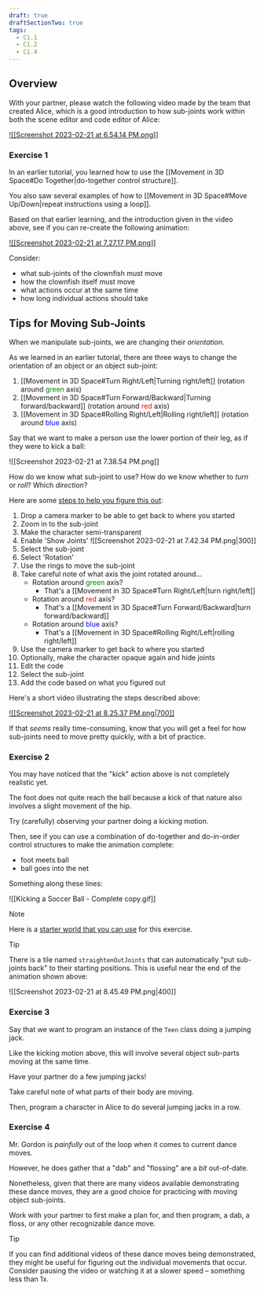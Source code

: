 ```yaml
---
draft: true
draftSectionTwo: true
tags:
  - C1.1
  - C1.2
  - C1.4
---
```

## Overview

With your partner, please watch the following video made by the team that created Alice, which is a good introduction to how sub-joints work within both the scene editor and code editor of Alice:

[![[Screenshot 2023-02-21 at 6.54.14 PM.png]]](https://www.youtube-nocookie.com/embed/EWUtVLWAcRk)

### Exercise 1

In an earlier tutorial, you learned how to use the [[Movement in 3D Space#Do Together|do-together control structure]].

You also saw several examples of how to [[Movement in 3D Space#Move Up/Down|repeat instructions using a loop]].

Based on that earlier learning, and the introduction given in the video above, see if you can re-create the following animation:

[![[Screenshot 2023-02-21 at 7.27.17 PM.png]]](https://www.youtube-nocookie.com/embed/RDuF099gEOM)

Consider:

- what sub-joints of the clownfish must move 
- how the clownfish itself must move
- what actions occur at the same time
- how long individual actions should take

## Tips for Moving Sub-Joints

When we manipulate sub-joints, we are changing their *orientation*.

As we learned in an earlier tutorial, there are three ways to change the orientation of an object or an object sub-joint:

1. [[Movement in 3D Space#Turn Right/Left|Turning right/left]] (rotation around <span style="color:green;">green</span> axis)
2. [[Movement in 3D Space#Turn Forward/Backward|Turning forward/backward]] (rotation around <span style="color:red;">red</span> axis)
3. [[Movement in 3D Space#Rolling Right/Left|Rolling right/left]] (rotation around <span style="color:blue;">blue</span> axis)

Say that we want to make a person use the lower portion of their leg, as if they were to kick a ball:

![[Screenshot 2023-02-21 at 7.38.54 PM.png]]

How do we know what sub-joint to use? How do we know whether to *turn* or *roll*? Which *direction*?

Here are some [steps to help you figure this out](https://www.youtube-nocookie.com/embed/Ptbc0xHK6Kg):

1. Drop a camera marker to be able to get back to where you started
2. Zoom in to the sub-joint
3. Make the character semi-transparent
4. Enable 'Show Joints'
   ![[Screenshot 2023-02-21 at 7.42.34 PM.png|300]]
5. Select the sub-joint
6. Select 'Rotation'
7. Use the rings to move the sub-joint
8. Take careful note of what axis the joint rotated around...
	- Rotation around <span style="color:green;">green</span> axis?
		- That's a [[Movement in 3D Space#Turn Right/Left|turn right/left]]
	- Rotation around <span style="color:red;">red</span> axis? 
		- That's a [[Movement in 3D Space#Turn Forward/Backward|turn forward/backward]]
	- Rotation around <span style="color:blue;">blue</span> axis?
		- That's a [[Movement in 3D Space#Rolling Right/Left|rolling right/left]]
9. Use the camera marker to get back to where you started
10. Optionally, make the character opaque again and hide joints
11. Edit the code
12. Select the sub-joint
13. Add the code based on what you figured out

Here's a short video illustrating the steps described above:

[![[Screenshot 2023-02-21 at 8.25.37 PM.png|700]]](https://www.youtube-nocookie.com/embed/Ptbc0xHK6Kg)

If that *seems* really time-consuming, know that you will get a feel for how sub-joints need to move pretty quickly, with a bit of practice.

### Exercise 2

You may have noticed that the "kick" action above is not completely realistic yet.

The foot does not quite reach the ball because a kick of that nature also involves a slight movement of the hip.

Try (carefully) observing your partner doing a kicking motion.

Then, see if you can use a combination of do-together and do-in-order control structures to make the animation complete:

- foot meets ball
- ball goes into the net

Something along these lines:

![[Kicking a Soccer Ball - Complete copy.gif]]

> [!NOTE]
> Here is a [starter world that you can use](https://www.russellgordon.ca/lcs/2023-24/icd2o/Kicking_a_Ball.a3p.zip) for this exercise.

> [!TIP]
> There is a tile named `straightenOutJoints` that can automatically "put sub-joints back" to their starting positions. This is useful near the end of the animation shown above:
> 
> ![[Screenshot 2023-02-21 at 8.45.49 PM.png|400]]

### Exercise 3

Say that we want to program an instance of the `Teen` class doing a jumping jack.

Like the kicking motion above, this will involve several object sub-parts moving at the same time.

Have your partner do a few jumping jacks!

Take careful note of what parts of their body are moving.

Then, program a character in Alice to do several jumping jacks in a row.

### Exercise 4

Mr. Gordon is *painfully* out of the loop when it comes to current dance moves.

However, he does gather that a "dab" and "flossing" are a *bit* out-of-date.

Nonetheless, given that there are many videos available demonstrating these dance moves, they are a good choice for practicing with moving object sub-joints.

Work with your partner to first make a plan for, and then program, a dab, a floss, or any other recognizable dance move.

> [!TIP]
> If you can find additional videos of these dance moves being demonstrated, they might be useful for figuring out the individual movements that occur. Consider pausing the video or watching it at a slower speed – something less than 1x.


